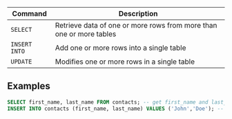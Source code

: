 Command | Description
---|---
`SELECT` | Retrieve data of one or more rows from more than one or more tables
`INSERT INTO` | Add one or more rows into a single table
`UPDATE` | Modifies one or more rows in a single table

## Examples

```SQL
SELECT first_name, last_name FROM contacts; -- get first_name and last_name columns from the table contacts
INSERT INTO contacts (first_name, last_name) VALUES ('John','Doe'); -- create new row 

```
